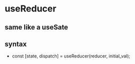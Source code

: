 # useReducer

## same like a useSate

## syntax 
    
* const [state, dispatch] = useReducer(reducer, initial_val);